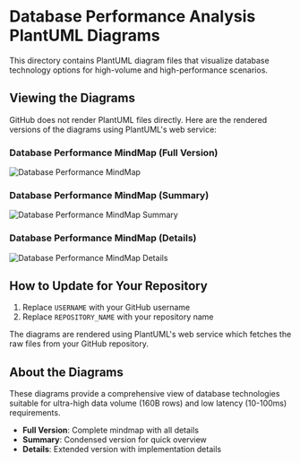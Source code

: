 # Database Performance Analysis PlantUML Diagrams

This directory contains PlantUML diagram files that visualize database technology options for high-volume and high-performance scenarios.

## Viewing the Diagrams

GitHub does not render PlantUML files directly. Here are the rendered versions of the diagrams using PlantUML's web service:

### Database Performance MindMap (Full Version)
![Database Performance MindMap](https://www.plantuml.com/plantuml/proxy?cache=no&src=https://raw.githubusercontent.com/USERNAME/REPOSITORY_NAME/main/topics/DB_Performance_MindMap.puml)

### Database Performance MindMap (Summary)
![Database Performance MindMap Summary](https://www.plantuml.com/plantuml/proxy?cache=no&src=https://raw.githubusercontent.com/USERNAME/REPOSITORY_NAME/main/topics/db_performance_mindmap_summary.puml)

### Database Performance MindMap (Details)
![Database Performance MindMap Details](https://www.plantuml.com/plantuml/proxy?cache=no&src=https://raw.githubusercontent.com/USERNAME/REPOSITORY_NAME/main/topics/db_performance_mindmap_details.puml)

## How to Update for Your Repository

1. Replace `USERNAME` with your GitHub username
2. Replace `REPOSITORY_NAME` with your repository name

The diagrams are rendered using PlantUML's web service which fetches the raw files from your GitHub repository.

## About the Diagrams

These diagrams provide a comprehensive view of database technologies suitable for ultra-high data volume (160B rows) and low latency (10-100ms) requirements.

- **Full Version**: Complete mindmap with all details
- **Summary**: Condensed version for quick overview
- **Details**: Extended version with implementation details 